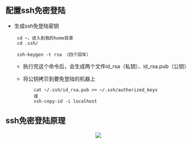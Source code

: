 ## 配置ssh免密登陆

* 生成ssh免登陆密钥


       cd ~，进入到我的home目录
       cd .ssh/

       ssh-keygen -t rsa （四个回车）
    

  * 执行完这个命令后，会生成两个文件id_rsa（私钥）、id_rsa.pub（公钥）
  * 将公钥拷贝到要免登陆的机器上
  
            cat ~/.ssh/id_rsa.pub >> ~/.ssh/authorized_keys
            或
            ssh-copy-id -i localhost 
## ssh免密登陆原理

<div align="center"><img src="https://github.com/sunnyandgood/BigData/blob/master/hadoop2.2.0%E4%BC%AA%E5%88%86%E5%B8%83%E5%BC%8F%E6%90%AD%E5%BB%BA/img/ssh%E5%85%8D%E7%99%BB%E9%99%86%E5%8E%9F%E7%90%86.png"/></div>

